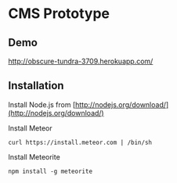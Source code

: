 # CMS Prototype

## Demo

http://obscure-tundra-3709.herokuapp.com/

## Installation

Install Node.js from [http://nodejs.org/download/](http://nodejs.org/download/)

Install Meteor

    curl https://install.meteor.com | /bin/sh

Install Meteorite

    npm install -g meteorite
